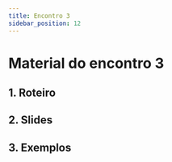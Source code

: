 ```yaml
---
title: Encontro 3
sidebar_position: 12
---
```


# Material do encontro 3

## 1. Roteiro 

## 2. Slides 

## 3. Exemplos
